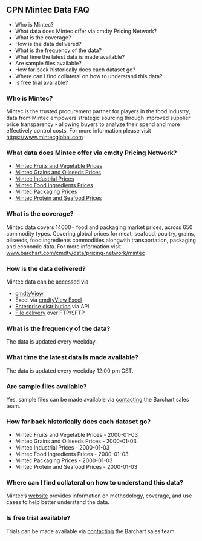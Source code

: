 ## CPN Mintec Data FAQ
* Who is Mintec?
* What data does Mintec offer via cmdty Pricing Network?
* What is the coverage?
* How is the data delivered?
* What is the frequency of the data?
* What time the latest data is made available?
* Are sample files available?
* How far back historically does each dataset go?
* Where can I find collateral on how to understand this data?
* Is free trial available?

### Who is Mintec?
Mintec is the trusted procurement partner for players in the food industry, data from Mintec empowers strategic sourcing through improved supplier price transparency - allowing buyers to analyze their spend and more effectively control costs. For more information please visit https://www.mintecglobal.com

### What data does Mintec offer via cmdty Pricing Network?
* [Mintec Fruits and Vegetable Prices](https://www.barchart.com/solutions/data/market/MNT_FRT_VEG)
* [Mintec Grains and Oilseeds Prices](https://www.barchart.com/solutions/data/market/MNT_GRN_OIL)
* [Mintec Industrial Prices](https://www.barchart.com/solutions/data/market/MNT_INDSTRY)
* [Mintec Food Ingredients Prices](https://www.barchart.com/solutions/data/market/MNT_INGRDNT)
* [Mintec Packaging Prices](https://www.barchart.com/solutions/data/market/MNT_PCKG)
* [Mintec Protein and Seafood Prices](https://www.barchart.com/solutions/data/market/MNT_PRO_SEA)

### What is the coverage?
Mintec data covers 14000+ food and packaging market prices, across 650 commodity types. Covering global prices for meat, seafood, poultry, grains, oilseeds, food ingredients commodities alongwith transportation, packaging and economic data. For more information visit www.barchart.com/cmdty/data/pricing-network/mintec

### How is the data delivered?
Mintec data can be accessed via
* [cmdtyView](https://www.barchart.com/cmdty/trading/cmdtyview)
* Excel via [cmdtyView Excel](https://www.barchart.com/cmdty/trading/cmdtyview-excel)
* [Enterprise distribution](https://www.barchart.com/cmdty/contact) via API
* [File delivery](https://www.barchart.com/cmdty/contact) over FTP/SFTP

### What is the frequency of the data?
The data is updated every weekday.

### What time the latest data is made available?
The data is updated every weekday 12:00 pm CST.

### Are sample files available?
Yes, sample files can be made available via [contacting](https://www.barchart.com/cmdty/contact) the Barchart sales team.

### How far back historically does each dataset go?
* Mintec Fruits and Vegetable Prices - 2000-01-03
* Mintec Grains and Oilseeds Prices - 2000-01-03
* Mintec Industrial Prices - 2000-01-03
* Mintec Food Ingredients Prices - 2000-01-03
* Mintec Packaging Prices - 2000-01-03
* Mintec Protein and Seafood Prices - 2000-01-03

### Where can I find collateral on how to understand this data?
Mintec’s [website](https://www.mintecglobal.com/price-data) provides information on methodology, coverage, and use cases to help better understand the data.

### Is free trial available?
Trials can be made available via [contacting](https://www.barchart.com/cmdty/contact) the Barchart sales team.

